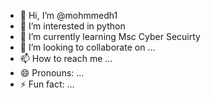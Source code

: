 - 👋 Hi, I’m @mohmmedh1
- 👀 I’m interested in python
- 🌱 I’m currently learning Msc Cyber Secuirty 
- 💞️ I’m looking to collaborate on ...
- 📫 How to reach me ...
- 😄 Pronouns: ...
- ⚡ Fun fact: ...

<!---
mohmmedh1/mohmmedh1 is a ✨ special ✨ repository because its `README.md` (this file) appears on your GitHub profile.
You can click the Preview link to take a look at your changes.
--->
